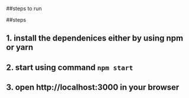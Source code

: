 ##steps to run


##steps

## 1. install the dependenices either by using npm or yarn
## 2.  start using command `npm start`
## 3. open http://localhost:3000 in your browser

